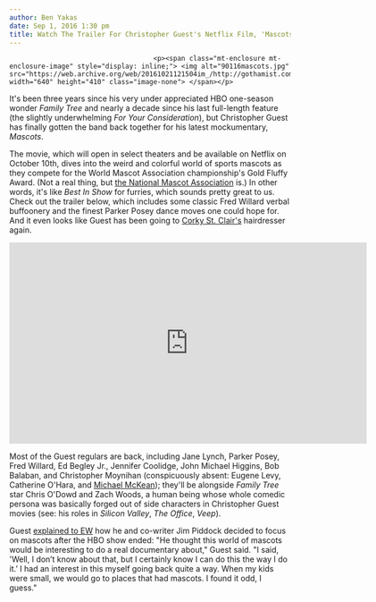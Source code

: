 ```yaml
---
author: Ben Yakas
date: Sep 1, 2016 1:30 pm
title: Watch The Trailer For Christopher Guest's Netflix Film, 'Mascots'
---
```


	
										<p><span class="mt-enclosure mt-enclosure-image" style="display: inline;"> <img alt="90116mascots.jpg" src="https://web.archive.org/web/20161021121504im_/http://gothamist.com/attachments/byakas/90116mascots.jpg" width="640" height="410" class="image-none"> </span></p>

<p>It&apos;s been three years since his very under appreciated HBO one-season wonder <em>Family Tree</em> and nearly a decade since his last full-length feature (the slightly underwhelming <em>For Your Consideration</em>), but Christopher Guest has finally gotten the band back together for his latest mockumentary, <em>Mascots</em>. </p>

<p>The movie, which will open in select theaters and be available on Netflix on October 10th, dives into the weird and colorful world of sports mascots as they compete for the World Mascot Association championship&apos;s Gold Fluffy Award. (Not a real thing, but <a href="https://web.archive.org/web/20161021121504/http://associationsnow.com/2015/03/mascots-now-association-call/">the National Mascot Association</a> is.)  In other words, it&apos;s like <em>Best In Show</em> for furries, which sounds pretty great to us. Check out the trailer below, which includes some classic Fred Willard verbal buffoonery and the finest Parker Posey dance moves one could hope for. And it even looks like Guest has been going to <a href="https://web.archive.org/web/20161021121504/https://www.youtube.com/watch?v=uVoL4nIMRAA">Corky St. Clair&apos;s</a> hairdresser again.</p>

<p><iframe width="640" height="360" src="https://web.archive.org/web/20161021121504if_/https://www.youtube.com/embed/swTWozTxQ-E" frameborder="0" allowfullscreen></iframe></p>

<p>Most of the Guest regulars are back, including Jane Lynch, Parker Posey, Fred Willard, Ed Begley Jr., Jennifer Coolidge, John Michael Higgins, Bob Balaban, and Christopher Moynihan (conspicuously absent: Eugene Levy, Catherine O&apos;Hara, and <a href="https://web.archive.org/web/20161021121504/http://gothamist.com/2008/01/08/michael_mckean.php">Michael McKean</a>); they&apos;ll be alongside <em>Family Tree</em> star Chris O&apos;Dowd and Zach Woods, a human being whose whole comedic persona was basically forged out of side characters in Christopher Guest movies (see: his roles in <em>Silicon Valley</em>, <em>The Office</em>, <em>Veep</em>).</p>

<p>Guest <a href="https://web.archive.org/web/20161021121504/http://www.ew.com/article/2016/09/01/mascots-trailer-christopher-guest">explained to EW</a> how he and co-writer Jim Piddock decided to focus on mascots after the HBO show ended: &quot;He thought this world of mascots would be interesting to do a real documentary about,&quot; Guest said. &quot;I said, &apos;Well, I don&#x2019;t know about that, but I certainly know I can do this the way I do it.&#x2019; I had an interest in this myself going back quite a way. When my kids were small, we would go to places that had mascots. I found it odd, I guess.&quot;</p>					
										
									
				